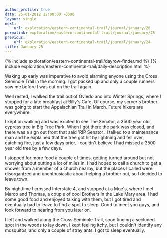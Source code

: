 ```yaml
---
author_profile: true
date: 25-01-2012 12:00:00 -0500
layout: single
next:
    url: exploration/eastern-continental-trail/journal/january/26
permalink: exploration/eastern-continental-trail/journal/january/25
previous:
    url: exploration/eastern-continental-trail/journal/january/24
title: January 25
---
```

{% include exploration/eastern-continental-trail/dayrow-finder.md %}
{% include exploration/eastern-continental-trail/daily-description.html %}

Waking up early was imperative to avoid alarming anyone using the Cross Seminole Trail in the morning. I got packed up and only a couple runners saw me before I was out on the trail again.

Well rested, I walked the trail out of Oviedo and into Winter Springs, where I stopped for a late breakfast at Billy's Cafe. Of course, my server's brother was going to start the Appalachian Trail in March. Future hikers are everywhere.

I kept on walking and was excited to see The Senator, a 3500 year old cypress tree in Big Tree Park. When I got there the park was closed, and there was a sign out front that said 'RIP Senator'. I talked to a maintenance man and he explained that the tree got hit by lightning and fell over, catching fire, just a few days prior. I couldn't believe I had missed a 3500 year old tree by a few days.

I stopped for more food a couple of times, getting turned around but not worrying about putting a lot of miles in. I had hoped to call a church to get a shower from a member of a church nearby, but the places I called were disorganized and unenthusiastic about helping a brother out, so I decided to leave town.

By nighttime I crossed Interstate 4, and stopped at a Moe's, where I met Marco and Thomas, a couple of cool Brothers in the Lake Mary area. I had some good food and enjoyed talking with them, but I got tired and eventually had to leave to find a spot to sleep. Good to meet you guys, and look forward to hearing from you later on.

I left and walked along the Cross Seminole Trail, soon finding a secluded spot in the woods to lay down. I kept feeling itchy, but I couldn't identify any mosquitos, and only a couple of stray ants. I got to sleep eventually.